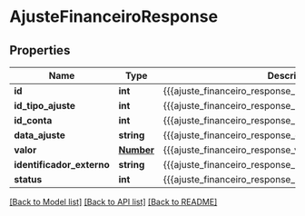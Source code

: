 # AjusteFinanceiroResponse

## Properties
Name | Type | Description | Notes
------------ | ------------- | ------------- | -------------
**id** | **int** | {{{ajuste_financeiro_response_id_value}}} | [optional] 
**id_tipo_ajuste** | **int** | {{{ajuste_financeiro_response_id_tipo_ajuste_value}}} | [optional] 
**id_conta** | **int** | {{{ajuste_financeiro_response_id_conta_value}}} | [optional] 
**data_ajuste** | **string** | {{{ajuste_financeiro_response_data_ajuste_value}}} | [optional] 
**valor** | [**Number**](Number.md) | {{{ajuste_financeiro_response_valor_value}}} | [optional] 
**identificador_externo** | **string** | {{{ajuste_financeiro_response_identificador_externo_value}}} | [optional] 
**status** | **int** | {{{ajuste_financeiro_response_status_value}}} | [optional] 

[[Back to Model list]](../README.md#documentation-for-models) [[Back to API list]](../README.md#documentation-for-api-endpoints) [[Back to README]](../README.md)


